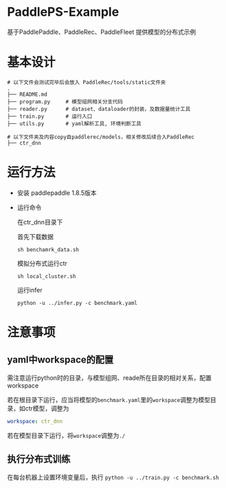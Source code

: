 # PaddlePS-Example
基于PaddlePaddle、PaddleRec、PaddleFleet 提供模型的分布式示例


# 基本设计
```shell
# 以下文件会测试完毕后会放入 PaddleRec/tools/static文件夹
.
├── README.md
├── program.py     # 模型组网相关分支代码
├── reader.py      # dataset、dataloader的封装，及数据量统计工具
├── train.py       # 运行入口
├── utils.py       # yaml解析工具, 环境判断工具
```

```shell
# 以下文件夹及内容copy自paddlerec/models，相关修改后续合入PaddleRec  
├── ctr_dnn        
```


# 运行方法

- 安装 paddlepaddle 1.8.5版本

- 运行命令

    在ctr_dnn目录下

    首先下载数据

    ```
    sh benchamrk_data.sh
    ```

    模拟分布式运行ctr

    ```shell
    sh local_cluster.sh
    ```

    运行infer

    ```shell
    python -u ../infer.py -c benchmark.yaml
    ```

# 注意事项

## yaml中workspace的配置

需注意运行python时的目录，与模型组网、reade所在目录的相对关系，配置workspace

若在根目录下运行，应当将模型的`benchmark.yaml`里的`workspace`调整为模型目录，如ctr模型，调整为

```yaml
workspace: ctr_dnn
```

若在模型目录下运行，将`workspace`调整为`./`

## 执行分布式训练

在每台机器上设置环境变量后，执行 `python -u ../train.py -c benchmark.sh`